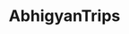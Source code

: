 ---
title: AbhigyanTrips
github: https://github.com/AbhigyanTrips
mode: dark
transition: 1s
score: 77.1
archetype:
- Little Bit of Everything
---